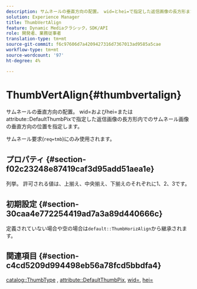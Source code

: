 ```yaml
---
description: サムネールの垂直方向の配置。 wid=とhei=で指定した返信画像の長方形または属性DefaultThumbPixで指定した返信画像の中のサムネール画像の垂直方向の位置を指定します。
solution: Experience Manager
title: ThumbVertAlign
feature: Dynamic Mediaクラシック，SDK/API
role: 開発者、業務従事者
translation-type: tm+mt
source-git-commit: f6c97606d7a4209427316d7367013ad9585a5cae
workflow-type: tm+mt
source-wordcount: '97'
ht-degree: 4%

---
```



# ThumbVertAlign{#thumbvertalign}

サムネールの垂直方向の配置。 wid=およびhei=またはattribute::DefaultThumbPixで指定した返信画像の長方形内でのサムネール画像の垂直方向の位置を指定します。

サムネール要求(`req=tmb`)にのみ使用されます。

## プロパティ {#section-f02c23248e87419caf3d95add51aea1e}

列挙。 許可される値は、上揃え、中央揃え、下揃えのそれぞれに1、2、3です。

## 初期設定 {#section-30caa4e772254419ad7a3a89d440666c}

定義されていない場合や空の場合は`default::ThumbHorizAlign`から継承されます。

## 関連項目 {#section-c4cd5209d994498eb56a78fcd5bbdfa4}

[catalog::ThumbType](/help/aem-is-ir-api/is-api/image-catalog/image-serving-api-ref/c-image-catalog-reference/c-image-svg-data-reference/c-image-data-reference/r-thumbtype-cat.md) ,  [attribute::DefaultThumbPix](../../../../../is-api/image-catalog/image-serving-api-ref/c-image-catalog-reference/c-attributes-reference/r-defaultthumbpix.md#reference-cf52bb74bed2466e8bc8adb0cacd6141),  [wid=](../../../../../is-api/http-ref/image-serving-api-ref/c-http-protocol-reference/c-command-reference/r-is-http-wid.md#reference-bfeadcb67bf4485f851eb21345527e47),  [hei=](../../../../../is-api/http-ref/image-serving-api-ref/c-http-protocol-reference/c-command-reference/r-is-http-hei.md#reference-6d6f556ccc0e4b98a815e8a5c1944a96)
